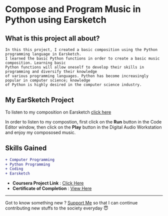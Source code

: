 # Compose and Program Music in Python using Earsketch

## What is this project all about?

```
In this this project, I created a basic composition using the Python programming language in Earsketch.
I learned the basic Python functions in order to create a basic music composition. Learning basic 
Python functions will allow oneself to develop their skills in programming and diversify their knowledge
of various programming languages. Python has become increasingly popular in computer science; knowledge 
of Python is highly desired in the computer science industry.
```

## My EarSketch Project
To listen to my composition on Earsketch [click here](https://earsketch.gatech.edu/earsketch2/?sharing=SWqrasTvpVRczWpcxObaCw)

In order to listen to my compostion, first click on the **Run** button in the Code Editor window, 
then click on the **Play** button in the Digital Audio Workstation and enjoy my compososed music.


## Skills Gained

```diff
+ Computer Programming
+ Python Programming
+ Coding
+ Earsketch
```

- **Coursera Project Link** : [Click Here](https://www.coursera.org/projects/compose-program-music-in-python-using-earsketch?)
- **Certificate of Completion** : [View Here](https://coursera.org/share/560d69945273e2f3425d5eb009ebb60f)

---

Got to know something new ? [Support Me](https://paypal.me/shubhadeepmandal394?locale.x=en_GB) so that I can continue contributing new stuffs to the society everyday 😇
